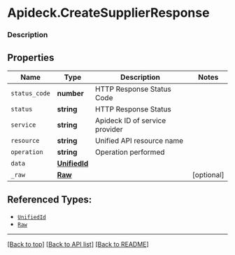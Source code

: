 # Apideck.CreateSupplierResponse

### Description

## Properties
Name | Type | Description | Notes
------------ | ------------- | ------------- | -------------
`status_code` | **number** | HTTP Response Status Code | 
`status` | **string** | HTTP Response Status | 
`service` | **string** | Apideck ID of service provider | 
`resource` | **string** | Unified API resource name | 
`operation` | **string** | Operation performed | 
`data` | [**UnifiedId**](UnifiedId.md) |  | 
`_raw` | [**Raw**](Raw.md) |  | [optional] 





## Referenced Types:





* [`UnifiedId`](UnifiedId.md)
* [`Raw`](Raw.md)

---

[[Back to top]](#) [[Back to API list]](../../../../README.md#documentation-for-api-endpoints) [[Back to README]](../../../../README.md)


